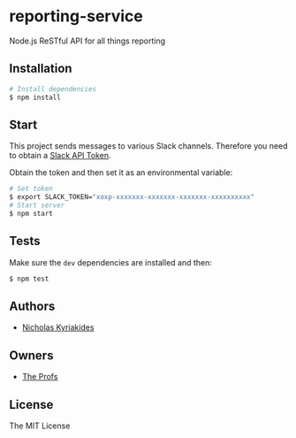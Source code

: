 # reporting-service
Node.js ReSTful API for all things reporting

## Installation

```bash
# Install dependencies
$ npm install
```

## Start

This project sends messages to various Slack channels. Therefore you need to
obtain a [Slack API Token][slack-token].

Obtain the token and then set it as an environmental variable:

```bash
# Set token
$ export SLACK_TOKEN="xoxp-xxxxxxx-xxxxxxx-xxxxxxx-xxxxxxxxxx"
# Start server
$ npm start
```

## Tests

Make sure the `dev` dependencies are installed and then:

```bash
$ npm test
```

## Authors

- [Nicholas Kyriakides][nicholaswmin]

## Owners

- [The Profs][TheProfs]

## License

The MIT License


[slack]: https://slack.com/
[slack-token]: https://api.slack.com/tokens
[nicholaswmin]: https://github.com/nicholaswmin
[TheProfs]: https://github.com/TheProfs
